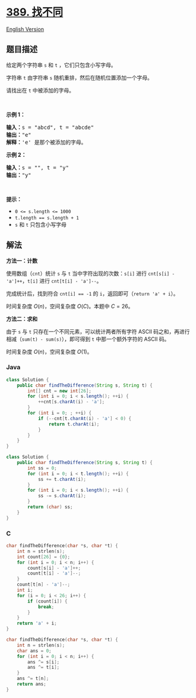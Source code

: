 # [389. 找不同](https://leetcode.cn/problems/find-the-difference)

[English Version](/solution/0300-0399/0389.Find%20the%20Difference/README_EN.md)

## 题目描述

<p>给定两个字符串 <code>s</code> 和 <code>t</code>&nbsp;，它们只包含小写字母。</p>

<p>字符串 <code>t</code>&nbsp;由字符串 <code>s</code> 随机重排，然后在随机位置添加一个字母。</p>

<p>请找出在 <code>t</code>&nbsp;中被添加的字母。</p>

<p>&nbsp;</p>

<p><strong>示例 1：</strong></p>

<pre>
<strong>输入：</strong>s = "abcd", t = "abcde"
<strong>输出：</strong>"e"
<strong>解释：</strong>'e' 是那个被添加的字母。
</pre>

<p><strong>示例 2：</strong></p>

<pre>
<strong>输入：</strong>s = "", t = "y"
<strong>输出：</strong>"y"
</pre>

<p>&nbsp;</p>

<p><strong>提示：</strong></p>

<ul>
	<li><code>0 &lt;= s.length &lt;= 1000</code></li>
	<li><code>t.length == s.length + 1</code></li>
	<li><code>s</code> 和 <code>t</code> 只包含小写字母</li>
</ul>

## 解法

**方法一：计数**

使用数组（`cnt`）统计 `s` 与 `t` 当中字符出现的次数：`s[i]` 进行 `cnt[s[i] - 'a']++`，`t[i]` 进行 `cnt[t[i] - 'a']--`。

完成统计后，找到符合 `cnt[i] == -1` 的 `i`，返回即可（`return 'a' + i`）。

时间复杂度 $O(n)$，空间复杂度 $O(C)$。本题中 $C=26$。

**方法二：求和**

由于 `s` 与 `t` 只存在一个不同元素，可以统计两者所有字符 ASCII 码之和，再进行相减（`sum(t) - sum(s)`），即可得到 `t` 中那一个额外字符的 ASCII 码。

时间复杂度 $O(n)$，空间复杂度 $O(1)$。

### **Java**

```java
class Solution {
    public char findTheDifference(String s, String t) {
        int[] cnt = new int[26];
        for (int i = 0; i < s.length(); ++i) {
            ++cnt[s.charAt(i) - 'a'];
        }
        for (int i = 0; ; ++i) {
            if (--cnt[t.charAt(i) - 'a'] < 0) {
                return t.charAt(i);
            }
        }
    }
}
```

```java
class Solution {
    public char findTheDifference(String s, String t) {
        int ss = 0;
        for (int i = 0; i < t.length(); ++i) {
            ss += t.charAt(i);
        }
        for (int i = 0; i < s.length(); ++i) {
            ss -= s.charAt(i);
        }
        return (char) ss;
    }
}
```

### **C**

```c
char findTheDifference(char *s, char *t) {
    int n = strlen(s);
    int count[26] = {0};
    for (int i = 0; i < n; i++) {
        count[s[i] - 'a']++;
        count[t[i] - 'a']--;
    }
    count[t[n] - 'a']--;
    int i;
    for (i = 0; i < 26; i++) {
        if (count[i]) {
            break;
        }
    }
    return 'a' + i;
}
```

```c
char findTheDifference(char *s, char *t) {
    int n = strlen(s);
    char ans = 0;
    for (int i = 0; i < n; i++) {
        ans ^= s[i];
        ans ^= t[i];
    }
    ans ^= t[n];
    return ans;
}
```
